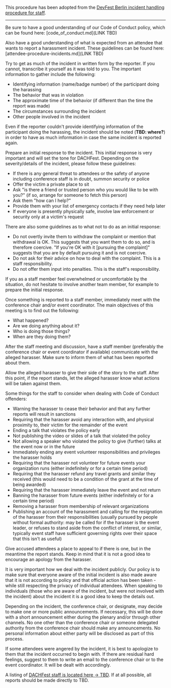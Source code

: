 This procedure has been adopted from the [DevFest Berlin incident handling procedure for staff](https://github.com/devfest-berlin/code-of-conduct/blob/master/staff-procedure-incidents.md).

----------

Be sure to have a good understanding of our Code of Conduct policy, which can be found here:  [code_of_conduct.md](LINK TBD)

Also have a good understanding of what is expected from an attendee that wants to report a harassment incident. These guidelines can be found here:  [attendee-procedure-incidents.md](LINK TBD)

Try to get as much of the incident in written form by the reporter. If you cannot, transcribe it yourself as it was told to you. The important information to gather include the following:

-   Identifying information (name/badge number) of the participant doing the harassing
-   The behavior that was in violation
-   The approximate time of the behavior (if different than the time the report was made)
-   The circumstances surrounding the incident
-   Other people involved in the incident

Even if the reporter couldn't provide identifying information of the participant doing the harassing, the incident should be noted (**TBD: where?**) in order to have as much information in case the same incident is reported again.

Prepare an initial response to the incident. This initial response is very important and will set the tone for DACHFest. Depending on the severity/details of the incident, please follow these guidelines:

-   If there is any general threat to attendees or the safety of anyone including conference staff is in doubt, summon security or police
-   Offer the victim a private place to sit
-   Ask "is there a friend or trusted person who you would like to be with you?" (if so, arrange for someone to fetch this person)
-   Ask them "how can I help?"
-   Provide them with your list of emergency contacts if they need help later
-   If everyone is presently physically safe, involve law enforcement or security only at a victim's request

There are also some guidelines as to what not to do as an initial response:

-   Do not overtly invite them to withdraw the complaint or mention that withdrawal is OK. This suggests that you want them to do so, and is therefore coercive. "If you're OK with it [pursuing the complaint]" suggests that you are by default pursuing it and is not coercive.
-   Do not ask for their advice on how to deal with the complaint. This is a staff responsibility.
-   Do not offer them input into penalties. This is the staff's responsibility.

If you as a staff member feel overwhelmed or uncomfortable by the situation, do not hesitate to involve another team member, for example to prepare the initial response.

Once something is reported to a staff member, immediately meet with the conference chair and/or event coordinator. The main objectives of this meeting is to find out the following:

-   What happened?
-   Are we doing anything about it?
-   Who is doing those things?
-   When are they doing them?

After the staff meeting and discussion, have a staff member (preferably the conference chair or event coordinator if available) communicate with the alleged harasser. Make sure to inform them of what has been reported about them.

Allow the alleged harasser to give their side of the story to the staff. After this point, if the report stands, let the alleged harasser know what actions will be taken against them.

Some things for the staff to consider when dealing with Code of Conduct offenders:

-   Warning the harasser to cease their behavior and that any further reports will result in sanctions
-   Requiring that the harasser avoid any interaction with, and physical proximity to, their victim for the remainder of the event
-   Ending a talk that violates the policy early
-   Not publishing the video or slides of a talk that violated the policy
-   Not allowing a speaker who violated the policy to give (further) talks at the event now or in the future
-   Immediately ending any event volunteer responsibilities and privileges the harasser holds
-   Requiring that the harasser not volunteer for future events your organization runs (either indefinitely or for a certain time period)
-   Requiring that the harasser refund any travel grants and similar they received (this would need to be a condition of the grant at the time of being awarded)
-   Requiring that the harasser immediately leave the event and not return
-   Banning the harasser from future events (either indefinitely or for a certain time period)
-   Removing a harasser from membership of relevant organizations
-   Publishing an account of the harassment and calling for the resignation of the harasser from their responsibilities (usually pursued by people without formal authority: may be called for if the harasser is the event leader, or refuses to stand aside from the conflict of interest, or similar, typically event staff have sufficient governing rights over their space that this isn't as useful)

Give accused attendees a place to appeal to if there is one, but in the meantime the report stands. Keep in mind that it is not a good idea to encourage an apology from the harasser.

It is very important how we deal with the incident publicly. Our policy is to make sure that everyone aware of the initial incident is also made aware that it is not according to policy and that official action has been taken - while still respecting the privacy of individual attendees. When speaking to individuals (those who are aware of the incident, but were not involved with the incident) about the incident it is a good idea to keep the details out.

Depending on the incident, the conference chair, or designate, may decide to make one or more public announcements. If necessary, this will be done with a short announcement either during the plenary and/or through other channels. No one other than the conference chair or someone delegated authority from the conference chair should make any announcements. No personal information about either party will be disclosed as part of this process.

If some attendees were angered by the incident, it is best to apologize to them that the incident occurred to begin with. If there are residual hard feelings, suggest to them to write an email to the conference chair or to the event coordinator. It will be dealt with accordingly.

A listing of  [DACHFest staff is located here -> TBD](https://dachfest.de/team). If at all possible, all reports should be made directly to TBD.
